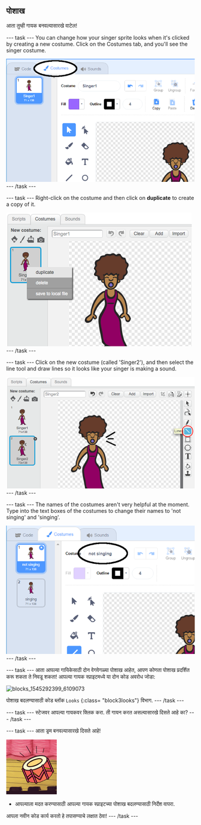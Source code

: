 ## पोशाख

आता तुम्ही गायक बनवल्यासारखे वाटेल!

\--- task \--- You can change how your singer sprite looks when it's clicked by creating a new costume. Click on the Costumes tab, and you'll see the singer costume.

![screenshot](images/band-singer-costume-annotated.png) \--- /task \---

\--- task \--- Right-click on the costume and then click on **duplicate** to create a copy of it.

![screenshot](images/band-singer-duplicate.png) \--- /task \---

\--- task \--- Click on the new costume (called 'Singer2'), and then select the line tool and draw lines so it looks like your singer is making a sound.

![screenshot](images/band-singer-click.png) \--- /task \---

\--- task \--- The names of the costumes aren't very helpful at the moment. Type into the text boxes of the costumes to change their names to 'not singing' and 'singing'.

![स्क्रीनशॉट](images/band-singer-name-annotated.png) \--- /task \---

\--- task \--- आता आपल्या गायिकेसाठी दोन वेगवेगळ्या पोशाख आहेत, आपण कोणता पोशाख प्रदर्शित करू शकता ते निवडू शकता! आपल्या गायक स्प्राइटमध्ये या दोन कोड अवरोध जोडा:

![blocks_1545292399_6109073](images/blocks_1545292399_6109073.png)

पोशाख बदलण्यासाठी कोड ब्लॉक `Looks` {:class= "block3looks"} विभाग. \--- /task \---

\--- task \--- स्टेजवर आपल्या गायकवर क्लिक करा. ती गायन करत असल्यासारखे दिसते आहे का? \--- /task \---

\--- task \--- आता ड्रम बनवल्यासारखे दिसते आहे!

![स्क्रीनशॉट](images/band-drum-final.png)

- आपल्याला मदत करण्यासाठी आपल्या गायक स्प्राइटच्या पोशाख बदलण्यासाठी निर्देश वापरा.

आपला नवीन कोड कार्य करतो हे तपासण्याचे लक्षात ठेवा! \--- /task \---